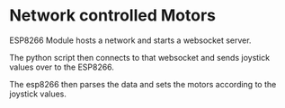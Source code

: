 # Network controlled Motors

ESP8266 Module hosts a network and starts a websocket server.

The python script then connects to that websocket and sends joystick values over to the ESP8266.

The esp8266 then parses the data and sets the motors according to the joystick values.
